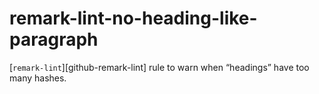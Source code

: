 # remark-lint-no-heading-like-paragraph


[`remark-lint`][github-remark-lint] rule to warn when “headings” have too many hashes.
